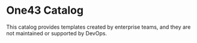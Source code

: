 # One43 Catalog

This catalog provides templates created by enterprise teams, and they are not maintained or supported by DevOps.